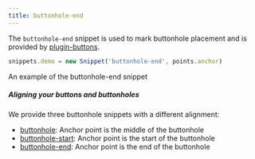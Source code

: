 ```yaml
---
title: buttonhole-end
---
```


The `buttonhole-end` snippet is used to mark buttonhole placement and is
provided by [plugin-buttons](/reference/plugins/buttons/).

```js
snippets.demo = new Snippet('buttonhole-end', points.anchor)
```

<Example part="snippets_buttonhole_end">
An example of the buttonhole-end snippet
</Example>

<Note>

##### Aligning your buttons and buttonholes

We provide three buttonhole snippets with a different alignment:

 - [buttonhole](/reference/snippets/buttonhole/): Anchor point is the middle of the buttonhole
 - [buttonhole-start](/reference/snippets/buttonhole-start/): Anchor point is the start of the buttonhole
 - [buttonhole-end](/reference/snippets/buttonhole-end/): Anchor point is the end of the buttonhole

</Note>
